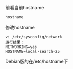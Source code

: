 
前看当前hostname

    hostname
    
修改hostname

    vi /etc/sysconfig/network
    运行结果：
    NETWORKING=yes
    HOSTNAME=local-search-25
    
Debian版的在/etc/hostname下